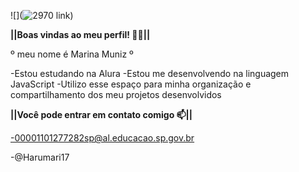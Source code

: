 ![](![2970](https://github.com/Harumari17/Harumari17/assets/171804492/f2c66cc9-f4da-4b1e-b0f3-dcc7b8cab700)
link)

**||Boas vindas ao meu perfil! 💙💙||**

º meu nome é Marina Muniz º

 -Estou estudando na Alura
 -Estou me desenvolvendo na linguagem JavaScript
 -Utilizo esse espaço para minha organização e compartilhamento dos meu projetos desenvolvidos

**||Você pode entrar em contato comigo 📫||**

-00001101277282sp@al.educacao.sp.gov.br

-@Harumari17
